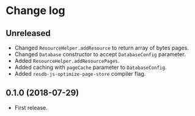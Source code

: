 Change log
==========

Unreleased
----------

* Changed `ResourceHelper.addResource` to return array of bytes pages.
* Changed `Database` constructor to accept `DatabaseConfig` parameter.
* Added `ResourceHelper.addResourcePages`.
* Added caching with `pageCache` parameter to `DatabaseConfig`.
* Added `resdb-js-optimize-page-store` compiler flag.


0.1.0 (2018-07-29)
------------------

* First release.
